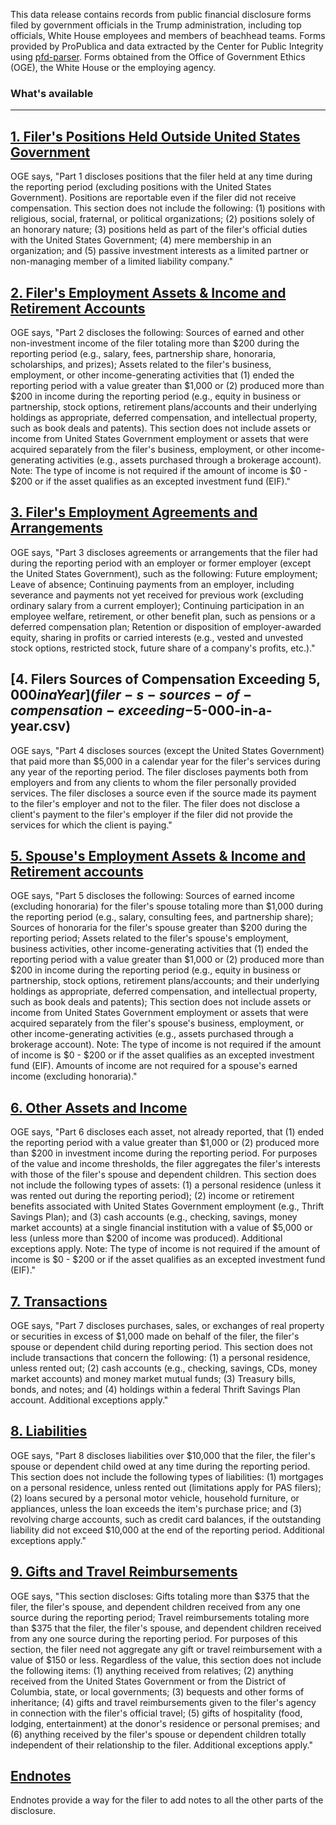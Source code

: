 This data release contains records from public financial disclosure forms filed by government officials in the Trump administration, including top officials, White House employees and members of beachhead teams. Forms provided by ProPublica and data extracted by the Center for Public Integrity using [pfd-parser](https://github.com/PublicI/pfd-parser). Forms obtained from the Office of Government Ethics (OGE), the White House or the employing agency.

### What's available
---

## [1. Filer's Positions Held Outside United States Government](filer-s-positions-held-outside-united-states-government.csv)

OGE says, "Part 1 discloses positions that the filer held at any time during the reporting period (excluding positions with the United States Government). Positions are reportable even if the filer did not receive compensation. This section does not include the following: (1) positions with religious, social, fraternal, or political organizations; (2) positions solely of an honorary nature; (3) positions held as part of the filer's official duties with the United States Government; (4) mere membership in an organization; and (5) passive investment interests as a limited partner or non-managing member of a limited liability company."

## [2. Filer's Employment Assets & Income and Retirement Accounts](filer-s-employment-assets-&-income-and-retirement-accounts.csv)

OGE says, "Part 2 discloses the following: Sources of earned and other non-investment income of the filer totaling more than $200 during the reporting period (e.g., salary, fees, partnership share, honoraria, scholarships, and prizes); Assets related to the filer's business, employment, or other income-generating activities that (1) ended the reporting period with a value greater than $1,000 or (2) produced more than $200 in income during the reporting period (e.g., equity in business or partnership, stock options, retirement plans/accounts and their underlying holdings as appropriate, deferred compensation, and intellectual property, such as book deals and patents). This section does not include assets or income from United States Government employment or assets that were acquired separately from the filer's business, employment, or other income-generating activities (e.g., assets purchased through a brokerage account). Note: The type of income is not required if the amount of income is $0 - $200 or if the asset qualifies as an excepted investment fund (EIF)."

## [3. Filer's Employment Agreements and Arrangements](filer-s-employment-agreements-and-arrangements.csv)

OGE says, "Part 3 discloses agreements or arrangements that the filer had during the reporting period with an employer or former employer (except the United States Government), such as the following: Future employment; Leave of absence; Continuing payments from an employer, including severance and payments not yet received for previous work (excluding ordinary salary from a current employer); Continuing participation in an employee welfare, retirement, or other benefit plan, such as pensions or a deferred compensation plan; Retention or disposition of employer-awarded equity, sharing in profits or carried interests (e.g., vested and unvested stock options, restricted stock, future share of a company's profits, etc.)."

## [4. Filers Sources of Compensation Exceeding $5,000 in a Year](filer-s-sources-of-compensation-exceeding-$5-000-in-a-year.csv)

OGE says, "Part 4 discloses sources (except the United States Government) that paid more than $5,000 in a calendar year for the filer's services during any year of the reporting period. The filer discloses payments both from employers and from any clients to whom the filer personally provided services. The filer discloses a source even if the source made its payment to the filer's employer and not to the filer. The filer does not disclose a client's payment to the filer's employer if the filer did not provide the services for which the client is paying."

## [5. Spouse's Employment Assets & Income and Retirement accounts](spouse-s-employment-assets-&-income-and-retirement-accounts.csv)

OGE says, "Part 5 discloses the following: Sources of earned income (excluding honoraria) for the filer's spouse totaling more than $1,000 during the reporting period (e.g., salary, consulting fees, and partnership share); Sources of honoraria for the filer's spouse greater than $200 during the reporting period; Assets related to the filer's spouse's employment, business activities, other income-generating activities that (1) ended the reporting period with a value greater than $1,000 or (2) produced more than $200 in income during the reporting period (e.g., equity in business or partnership, stock options, retirement plans/accounts; and their underlying holdings as appropriate, deferred compensation, and intellectual property, such as book deals and patents); This section does not include assets or income from United States Government employment or assets that were acquired separately from the filer's spouse's business, employment, or other income-generating activities (e.g., assets purchased through a brokerage account). Note: The type of income is not required if the amount of income is $0 - $200 or if the asset qualifies as an excepted investment fund (EIF). Amounts of income are not required for a spouse's earned income (excluding honoraria)."

## [6. Other Assets and Income](other-assets-and-income.csv)

OGE says, "Part 6 discloses each asset, not already reported, that (1) ended the reporting period with a value greater than $1,000 or (2) produced more than $200 in investment income during the reporting period. For purposes of the value and income thresholds, the filer aggregates the filer's interests with those of the filer's spouse and dependent children. This section does not include the following types of assets: (1) a personal residence (unless it was rented out during the reporting period); (2) income or retirement benefits associated with United States Government employment (e.g., Thrift Savings Plan); and (3) cash accounts (e.g., checking, savings, money market accounts) at a single financial institution with a value of $5,000 or less (unless more than $200 of income was produced). Additional exceptions apply. Note: The type of income is not required if the amount of income is $0 - $200 or if the asset qualifies as an excepted investment fund (EIF)."

## [7. Transactions](transactions.csv)

OGE says, "Part 7 discloses purchases, sales, or exchanges of real property or securities in excess of $1,000 made on behalf of the filer, the filer's spouse or dependent child during reporting period. This section does not include transactions that concern the following: (1) a personal residence, unless rented out; (2) cash accounts (e.g., checking, savings, CDs, money market accounts) and money market mutual funds; (3) Treasury bills, bonds, and notes; and (4) holdings within a federal Thrift Savings Plan account. Additional exceptions apply."

## [8. Liabilities](liabilities.csv)

OGE says, "Part 8 discloses liabilities over $10,000 that the filer, the filer's spouse or dependent child owed at any time during the reporting period. This section does not include the following types of liabilities: (1) mortgages on a personal residence, unless rented out (limitations apply for PAS filers); (2) loans secured by a personal motor vehicle, household furniture, or appliances, unless the loan exceeds the item's purchase price; and (3) revolving charge accounts, such as credit card balances, if the outstanding liability did not exceed $10,000 at the end of the reporting period. Additional exceptions apply."

## [9. Gifts and Travel Reimbursements](gifts-and-travel-reimbursements.csv)

OGE says, "This section discloses: Gifts totaling more than $375 that the filer, the filer's spouse, and dependent children received from any one source during the reporting period; Travel reimbursements totaling more than $375 that the filer, the filer's spouse, and dependent children received from any one source during the reporting period. For purposes of this section, the filer need not aggregate any gift or travel reimbursement with a value of $150 or less. Regardless of the value, this section does not include the following items: (1) anything received from relatives; (2) anything received from the United States Government or from the District of Columbia, state, or local governments; (3) bequests and other forms of inheritance; (4) gifts and travel reimbursements given to the filer's agency in connection with the filer's official travel; (5) gifts of hospitality (food, lodging, entertainment) at the donor's residence or personal premises; and (6) anything received by the filer's spouse or dependent children totally independent of their relationship to the filer. Additional exceptions apply."

## [Endnotes](endnotes.csv)

Endnotes provide a way for the filer to add notes to all the other parts of the disclosure.
